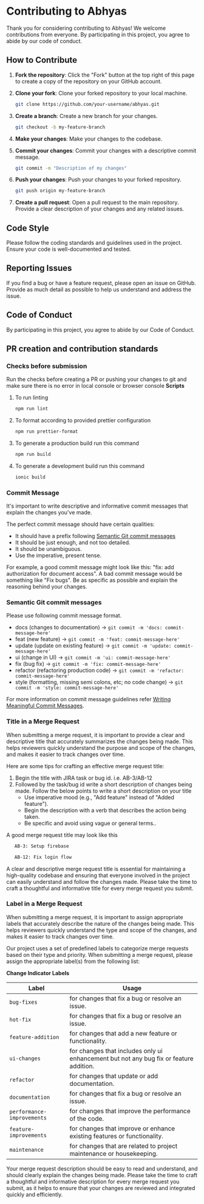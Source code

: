 # Contributing to Abhyas

Thank you for considering contributing to Abhyas! We welcome contributions from everyone. By participating in this project, you agree to abide by our code of conduct.

## How to Contribute

1. **Fork the repository**: Click the "Fork" button at the top right of this page to create a copy of the repository on your GitHub account.

2. **Clone your fork**: Clone your forked repository to your local machine.
    ```sh
    git clone https://github.com/your-username/abhyas.git
    ```

3. **Create a branch**: Create a new branch for your changes.
    ```sh
    git checkout -b my-feature-branch
    ```

4. **Make your changes**: Make your changes to the codebase.

5. **Commit your changes**: Commit your changes with a descriptive commit message.
    ```sh
    git commit -m "Description of my changes"
    ```

6. **Push your changes**: Push your changes to your forked repository.
    ```sh
    git push origin my-feature-branch
    ```

7. **Create a pull request**: Open a pull request to the main repository. Provide a clear description of your changes and any related issues.

## Code Style

Please follow the coding standards and guidelines used in the project. Ensure your code is well-documented and tested.

## Reporting Issues

If you find a bug or have a feature request, please open an issue on GitHub. Provide as much detail as possible to help us understand and address the issue.

## Code of Conduct

By participating in this project, you agree to abide by our Code of Conduct.

## PR creation and contribution standards
### Checks before submission
Run the checks before creating a PR or pushing your changes to git and make sure there is no error in local console or browser console 
**Scripts**

1. To run linting
   ```sh
   npm run lint
   ```
2. To format according to provided prettier configuration
   ```sh
   npm run prettier-format
   ```
3. To generate a production build run this command
   ```sh
   npm run build
   ```
4. To generate a development build run this command
   ```sh
   ionic build

### Commit Message

It's important to write descriptive and informative commit messages that explain the changes you've made.

The perfect commit message should have certain qualities:
- It should have a prefix following [Semantic Git commit messages](#semantic-git-commit-messages)
- It should be just enough, and not too detailed.
- It should be unambiguous.
- Use the imperative, present tense.

For example, a good commit message might look like this: "fix: add authorization for document access". A bad commit message would be something like "Fix bugs". Be as specific as possible and explain the reasoning behind your changes.

### Semantic Git commit messages

Please use following commit message format.

* docs (changes to documentation) -> ```git commit -m 'docs: commit-message-here'```
* feat (new feature) -> ```git commit -m 'feat: commit-message-here'```
* update (update on existing feature) -> ```git commit -m 'update: commit-message-here'```
* ui (change in UI) -> ```git commit -m 'ui: commit-message-here'```
* fix (bug fix) -> ```git commit -m 'fix: commit-message-here'```
* refactor (refactoring production code) -> ```git commit -m 'refactor: commit-message-here'```
* style (formatting, missing semi colons, etc; no code change) -> ```git commit -m 'style: commit-message-here'```



For more information on commit message guidelines refer [Writing Meaningful Commit Messages](https://reflectoring.io/meaningful-commit-messages/).

### Title in a Merge Request
When submitting a merge request, it is important to provide a clear and descriptive title that accurately summarizes the changes being made. This helps reviewers quickly understand the purpose and scope of the changes, and makes it easier to track changes over time.

Here are some tips for crafting an effective merge request title:

1. Begin the title with JIRA task or bug id. i.e. AB-3/AB-12
2. Followed by the task/bug id write a short description of changes being made. Follow the below points to write a short description on your title
   - Use imperative mood (e.g., "Add feature" instead of "Added feature").
   - Begin the description with a verb that describes the action being taken.
   - Be specific and avoid using vague or general terms..

A good merge request title may look like this
```sh
   AB-3: Setup firebase     
```
```sh
   AB-12: Fix login flow
```

A clear and descriptive merge request title is essential for maintaining a high-quality codebase and ensuring that everyone involved in the project can easily understand and follow the changes made. Please take the time to craft a thoughtful and informative title for every merge request you submit.

### Label in a Merge Request
When submitting a merge request, it is important to assign appropriate labels that accurately describe the nature of the changes being made. This helps reviewers quickly understand the type and scope of the changes, and makes it easier to track changes over time.

Our project uses a set of predefined labels to categorize merge requests based on their type and priority. When submitting a merge request, please assign the appropriate label(s) from the following list:

**Change Indicator Labels**

| Label                      | Usage                                                                                  |
| -------------------------- | -------------------------------------------------------------------------------------- |
| `bug-fixes`                | for changes that fix a bug or resolve an issue.                                        |
| `hot-fix`                  | for changes that fix a bug or resolve an issue.                                        |
| `feature-addition`         | for changes that add a new feature or functionality.                                   |
| `ui-changes`               | for changes that includes only ui enhancement but not any bug fix or feature addition. |
| `refactor`                 | for changes that update or add documentation.                                          |
| `documentation`            | for changes that fix a bug or resolve an issue.                                        |
| `performance-improvements` | for changes that improve the performance of the code.                                  |
| `feature-improvements`     | for changes that improve or enhance existing features or functionality.                |
| `maintenance`              | for changes that are related to project maintenance or housekeeping.                   |


Your merge request description should be easy to read and understand, and should clearly explain the changes being made. Please take the time to craft a thoughtful and informative description for every merge request you submit, as it helps to ensure that your changes are reviewed and integrated quickly and efficiently.


